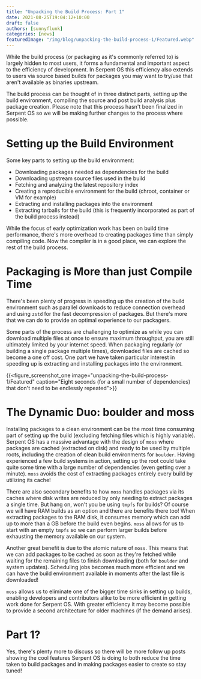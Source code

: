 ```yaml
---
title: "Unpacking the Build Process: Part 1"
date: 2021-08-25T19:04:12+10:00
draft: false
authors: [sunnyflunk]
categories: [news]
featuredImage: "/img/blog/unpacking-the-build-process-1/Featured.webp"
---
```


While the build process (or packaging as it's commonly referred to) is largely hidden to most users, it forms a
fundamental and important aspect to the efficiency of development. In Serpent OS this efficiency also extends to
users via source based builds for packages you may want to try/use that aren't available as binaries upstream.

<!--more-->

The build process can be thought of in three distinct parts, setting up the build environment, compiling the source
and post build analysis plus package creation. Please note that this process hasn't been finalized in Serpent OS so
we will be making further changes to the process where possible.

# Setting up the Build Environment

Some key parts to setting up the build environment:

- Downloading packages needed as dependencies for the build
- Downloading upstream source files used in the build
- Fetching and analyzing the latest repository index
- Creating a reproducible environment for the build (chroot, container or VM for example)
- Extracting and installing packages into the environment
- Extracting tarballs for the build (this is frequently incorporated as part of the build process instead)

While the focus of early optimization work has been on build time performance, there's more overhead to creating
packages time than simply compiling code. Now the compiler is in a good place, we can explore the rest of the
build process.

# Packaging is More than just Compile Time

There's been plenty of progress in speeding up the creation of the build environment such as parallel downloads to
reduce connection overhead and using `zstd` for the fast decompression of packages. But there's more that we can
do to provide an optimal experience to our packagers.

Some parts of the process are challenging to optimize as while you can download multiple files at once to ensure
maximum throughput, you are still ultimately limited by your internet speed. When packaging regularly (or building
a single package multiple times), downloaded files are cached so become a one off cost. One part we have taken
particular interest in speeding up is extracting and installing packages into the environment.

{{<figure_screenshot_one image="unpacking-the-build-process-1/Featured" caption="Eight seconds (for a small number of dependencies) that don't need to be endlessly repeated">}}

# The Dynamic Duo: boulder and moss

Installing packages to a clean environment can be the most time consuming part of setting up the build (excluding
fetching files which is highly variable). Serpent OS has a massive advantage with the design of `moss` where
packages are cached (extracted on disk) and ready to be used by multiple roots, including the creation of clean
build environments for `boulder`. Having experienced a few build systems in action, setting up the root could take
quite some time with a large number of dependencies (even getting over a minute). `moss` avoids the cost of extracting
packages entirely every build by utilizing its cache!

There are also secondary benefits to how `moss` handles packages via its caches where disk writes are reduced by only
needing to extract packages a single time. But hang on, won't you be using `tmpfs` for builds? Of course we will have
RAM builds as an option and there are benefits there too! When extracting packages to the RAM disk, it consumes memory
which can add up to more than a GB before the build even begins. `moss` allows for us to start with an empty `tmpfs` so
we can perform larger builds before exhausting the memory available on our system.

Another great benefit is due to the atomic nature of `moss`. This means that we can add packages to be cached as
soon as they're fetched while waiting for the remaining files to finish downloading (both for `boulder` and system
updates). Scheduling jobs becomes much more efficient and we can have the build environment available in moments after
the last file is downloaded!

`moss` allows us to eliminate one of the bigger time sinks in setting up builds, enabling developers and
contributors alike to be more efficient in getting work done for Serpent OS. With greater efficiency it may become
possible to provide a second architecture for older machines (if the demand arises).

# Part 1?

Yes, there's plenty more to discuss so there will be more follow up posts showing the cool features Serpent OS is doing
to both reduce the time taken to build packages and in making packages easier to create so stay tuned!
